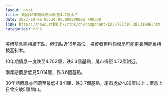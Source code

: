 ```yaml
---
layout: post
title: 美國10年期債息回軟至4.7厘水平
date: 2023-10-06 06:24:00.000000000 +08:00
link: https://news.rthk.hk/rthk/ch/component/k2/1721719-20231006.htm
categories: rthk
---
```


美債孳息率持續下跌，但仍貼近16年高位，投資者預料聯儲局可能更長時間維持較高利率。

10年期債息一度跌至4.702厘，跌3.3個基點，尾市徘徊4.72厘附近。

兩年期債息低見5.014厘，跌3.6個基點。

30年期債息亦回落至最低4.841厘，跌3.7個基點，尾市處於4.89厘以上；債息上日曾突破5厘關口。
